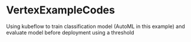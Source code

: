 # VertexExampleCodes

Using kubeflow to train classification model (AutoML in this example) and evaluate model before deployment using a threshold
